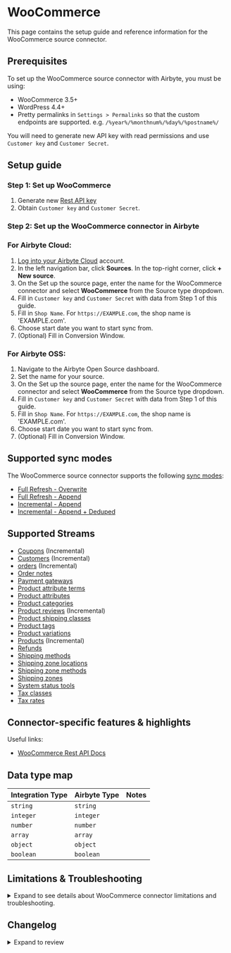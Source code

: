 # WooCommerce

This page contains the setup guide and reference information for the WooCommerce source connector.

## Prerequisites

To set up the WooCommerce source connector with Airbyte, you must be using:

- WooCommerce 3.5+
- WordPress 4.4+
- Pretty permalinks in `Settings > Permalinks` so that the custom endpoints are supported.
  e.g. `/%year%/%monthnum%/%day%/%postname%/`

You will need to generate new API key with read permissions and use `Customer key` and `Customer Secret`.

## Setup guide

### Step 1: Set up WooCommerce

1. Generate new [Rest API key](https://woocommerce.github.io/woocommerce-rest-api-docs/#rest-api-keys)
2. Obtain `Customer key` and `Customer Secret`.

### Step 2: Set up the WooCommerce connector in Airbyte

### For Airbyte Cloud:

1. [Log into your Airbyte Cloud](https://cloud.airbyte.com/workspaces) account.
2. In the left navigation bar, click **Sources**. In the top-right corner, click **+ New source**.
3. On the Set up the source page, enter the name for the WooCommerce connector and select **WooCommerce** from the Source
   type dropdown.
4. Fill in `Customer key` and `Customer Secret` with data from Step 1 of this guide.
5. Fill in `Shop Name`. For `https://EXAMPLE.com`, the shop name is 'EXAMPLE.com'.
6. Choose start date you want to start sync from.
7. (Optional) Fill in Conversion Window.
<!-- env:oss -->

### For Airbyte OSS:

1. Navigate to the Airbyte Open Source dashboard.
2. Set the name for your source.
3. On the Set up the source page, enter the name for the WooCommerce connector and select **WooCommerce** from the Source
   type dropdown.
4. Fill in `Customer key` and `Customer Secret` with data from Step 1 of this guide.
5. Fill in `Shop Name`. For `https://EXAMPLE.com`, the shop name is 'EXAMPLE.com'.
6. Choose start date you want to start sync from.
7. (Optional) Fill in Conversion Window.

## Supported sync modes

The WooCommerce source connector supports the
following [sync modes](https://docs.airbyte.com/cloud/core-concepts#connection-sync-modes):

- [Full Refresh - Overwrite](https://docs.airbyte.com/understanding-airbyte/connections/full-refresh-overwrite/)
- [Full Refresh - Append](https://docs.airbyte.com/understanding-airbyte/connections/full-refresh-append)
- [Incremental - Append](https://docs.airbyte.com/understanding-airbyte/connections/incremental-append)
- [Incremental - Append + Deduped](https://docs.airbyte.com/understanding-airbyte/connections/incremental-append-deduped)
<!-- /env:oss -->

## Supported Streams

- [Coupons](https://woocommerce.github.io/woocommerce-rest-api-docs/#coupons) \(Incremental\)
- [Customers](https://woocommerce.github.io/woocommerce-rest-api-docs/#customers) \(Incremental\)
- [orders](https://woocommerce.github.io/woocommerce-rest-api-docs/#orders) \(Incremental\)
- [Order notes](https://woocommerce.github.io/woocommerce-rest-api-docs/#order-notes)
- [Payment gateways](https://woocommerce.github.io/woocommerce-rest-api-docs/#payment-gateways)
- [Product attribute terms](https://woocommerce.github.io/woocommerce-rest-api-docs/#product-attribute-terms)
- [Product attributes](https://woocommerce.github.io/woocommerce-rest-api-docs/#product-attributes)
- [Product categories](https://woocommerce.github.io/woocommerce-rest-api-docs/#product-categories)
- [Product reviews](https://woocommerce.github.io/woocommerce-rest-api-docs/#product-reviews) \(Incremental\)
- [Product shipping classes](https://woocommerce.github.io/woocommerce-rest-api-docs/#product-shipping-classes)
- [Product tags](https://woocommerce.github.io/woocommerce-rest-api-docs/#product-tags)
- [Product variations](https://woocommerce.github.io/woocommerce-rest-api-docs/#product-variations)
- [Products](https://woocommerce.github.io/woocommerce-rest-api-docs/#products) \(Incremental\)
- [Refunds](https://woocommerce.github.io/woocommerce-rest-api-docs/#refunds)
- [Shipping methods](https://woocommerce.github.io/woocommerce-rest-api-docs/#shipping-methods)
- [Shipping zone locations](https://woocommerce.github.io/woocommerce-rest-api-docs/#shipping-zone-locations)
- [Shipping zone methods](https://woocommerce.github.io/woocommerce-rest-api-docs/#shipping-zone-methods)
- [Shipping zones](https://woocommerce.github.io/woocommerce-rest-api-docs/#shipping-zones)
- [System status tools](https://woocommerce.github.io/woocommerce-rest-api-docs/#system-status-tools)
- [Tax classes](https://woocommerce.github.io/woocommerce-rest-api-docs/#tax-classes)
- [Tax rates](https://woocommerce.github.io/woocommerce-rest-api-docs/#tax-rates)

## Connector-specific features & highlights

Useful links:

- [WooCommerce Rest API Docs](https://woocommerce.github.io/woocommerce-rest-api-docs/#introduction)

## Data type map

| Integration Type | Airbyte Type | Notes |
| :--------------- | :----------- | :---- |
| `string`         | `string`     |       |
| `integer`        | `integer`    |       |
| `number`         | `number`     |       |
| `array`          | `array`      |       |
| `object`         | `object`     |       |
| `boolean`        | `boolean`    |       |

## Limitations & Troubleshooting

<details>
<summary>
Expand to see details about WooCommerce connector limitations and troubleshooting.
</summary>

### Connector limitations

#### Rate limiting

The WooCommerce API allows to
set [custom rate limits](https://developer.woocommerce.com/2022/11/22/store-api-now-supports-rate-limiting/) to protect
your store. If you set a custom rate limit,
specify it in seconds in the `maxSecondsBetweenMessages` field in the `metadata.yaml` file. This value should be the
maximum number of seconds between API calls.
</details>

## Changelog

<details>
  <summary>Expand to review</summary>

| Version | Date       | Pull Request                                             | Subject                                                                |
|:--------| :--------- |:---------------------------------------------------------|:-----------------------------------------------------------------------|
| 0.5.6 | 2025-06-15 | [61474](https://github.com/airbytehq/airbyte/pull/61474) | Update dependencies |
| 0.5.5 | 2025-05-31 | [51438](https://github.com/airbytehq/airbyte/pull/51438) | Update dependencies |
| 0.5.4 | 2024-12-28 | [50800](https://github.com/airbytehq/airbyte/pull/50800) | Update dependencies |
| 0.5.3 | 2024-12-21 | [50335](https://github.com/airbytehq/airbyte/pull/50335) | Update dependencies |
| 0.5.2 | 2024-12-14 | [49382](https://github.com/airbytehq/airbyte/pull/49382) | Update dependencies |
| 0.5.1 | 2024-12-11 | [47510](https://github.com/airbytehq/airbyte/pull/47510) | Starting with this version, the Docker image is now rootless. Please note that this and future versions will not be compatible with Airbyte versions earlier than 0.64 |
| 0.5.0 | 2024-10-16 | [46956](https://github.com/airbytehq/airbyte/pull/46956) | Promoting release candidate 0.5.0-rc.1 to a main version. |
| 0.5.0-rc.1  | 2024-10-08 | [46575](https://github.com/airbytehq/airbyte/pull/46575) | Migrate to Manifest-only |
| 0.4.12 | 2024-10-12 | [46806](https://github.com/airbytehq/airbyte/pull/46806) | Update dependencies |
| 0.4.11 | 2024-10-05 | [46423](https://github.com/airbytehq/airbyte/pull/46423) | Update dependencies |
| 0.4.10 | 2024-09-28 | [46193](https://github.com/airbytehq/airbyte/pull/46193) | Update dependencies |
| 0.4.9 | 2024-09-21 | [45776](https://github.com/airbytehq/airbyte/pull/45776) | Update dependencies |
| 0.4.8 | 2024-09-14 | [45534](https://github.com/airbytehq/airbyte/pull/45534) | Update dependencies |
| 0.4.7 | 2024-09-07 | [45230](https://github.com/airbytehq/airbyte/pull/45230) | Update dependencies |
| 0.4.6 | 2024-08-31 | [44957](https://github.com/airbytehq/airbyte/pull/44957) | Update dependencies |
| 0.4.5 | 2024-08-24 | [44627](https://github.com/airbytehq/airbyte/pull/44627) | Update dependencies |
| 0.4.4 | 2024-08-19 | [44388](https://github.com/airbytehq/airbyte/pull/44388) | Update the CDK version to support RFR for Low-Code substreams |
| 0.4.3 | 2024-08-17 | [44228](https://github.com/airbytehq/airbyte/pull/44228) | Update dependencies |
| 0.4.2 | 2024-08-12 | [43786](https://github.com/airbytehq/airbyte/pull/43786) | Update dependencies |
| 0.4.1 | 2024-08-10 | [43487](https://github.com/airbytehq/airbyte/pull/43487) | Update dependencies |
| 0.4.0 | 2024-08-06 | [43323](https://github.com/airbytehq/airbyte/pull/43323) | Update CDK to v4, Python 3.10 |
| 0.3.1 | 2024-08-03 | [43054](https://github.com/airbytehq/airbyte/pull/43054) | Update dependencies |
| 0.3.0 | 2024-07-26 | [42551](https://github.com/airbytehq/airbyte/pull/42551) | Make builder compatible |
| 0.2.13 | 2024-07-27 | [42637](https://github.com/airbytehq/airbyte/pull/42637) | Update dependencies |
| 0.2.12 | 2024-07-20 | [42157](https://github.com/airbytehq/airbyte/pull/42157) | Update dependencies |
| 0.2.11 | 2024-07-13 | [41731](https://github.com/airbytehq/airbyte/pull/41731) | Update dependencies |
| 0.2.10 | 2024-07-10 | [41581](https://github.com/airbytehq/airbyte/pull/41581) | Update dependencies |
| 0.2.9 | 2024-07-09 | [41161](https://github.com/airbytehq/airbyte/pull/41161) | Update dependencies |
| 0.2.8 | 2024-07-06 | [40814](https://github.com/airbytehq/airbyte/pull/40814) | Update dependencies |
| 0.2.7 | 2024-06-25 | [40375](https://github.com/airbytehq/airbyte/pull/40375) | Update dependencies |
| 0.2.6 | 2024-06-22 | [40094](https://github.com/airbytehq/airbyte/pull/40094) | Update dependencies |
| 0.2.5 | 2024-06-06 | [39270](https://github.com/airbytehq/airbyte/pull/39270) | [autopull] Upgrade base image to v1.2.2 |
| 0.2.4 | 2024-05-21 | [38544](https://github.com/airbytehq/airbyte/pull/38544) | [autopull] base image + poetry + up_to_date |
| 0.2.3 | 2023-06-02 | [26955](https://github.com/airbytehq/airbyte/pull/26955) | Added `block_context` and `author` properties to the `Products` stream |
| 0.2.2 | 2023-03-03 | [23599](https://github.com/airbytehq/airbyte/pull/23599) | Fix pagination and removed lookback window |
| 0.2.1 | 2023-02-10 | [22821](https://github.com/airbytehq/airbyte/pull/22821) | Specified date formatting in specification |
| 0.2.0 | 2022-11-30 | [19903](https://github.com/airbytehq/airbyte/pull/19903) | Migrate to low-code; Certification to Beta |
| 0.1.1 | 2021-11-08 | [7499](https://github.com/airbytehq/airbyte/pull/7499) | Remove base-python dependencies |
| 0.1.0 | 2021-09-09 | [5955](https://github.com/airbytehq/airbyte/pull/5955) | Initial Release. Source WooCommerce |

</details>
